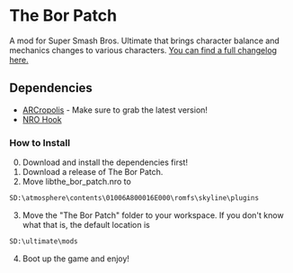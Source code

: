 # The Bor Patch

A mod for Super Smash Bros. Ultimate that brings character balance and mechanics changes to various characters. [You can find a full changelog here.](https://docs.google.com/document/d/1-1xWPIfCt0kfxvREXpTbLL_J5DpK6GPFxKNIGyXiqzQ/edit?usp=sharing)

## Dependencies

* [ARCropolis](https://github.com/Raytwo/ARCropolis) - Make sure to grab the latest version!
* [NRO Hook](https://github.com/ultimate-research/nro-hook-plugin)

### How to Install

0. Download and install the dependencies first!
1. Download a release of The Bor Patch.
2. Move libthe_bor_patch.nro to
```bash
SD:\atmosphere\contents\01006A800016E000\romfs\skyline\plugins
```
3. Move the "The Bor Patch" folder to your workspace. If you don't know what that is, the default location is
```bash
SD:\ultimate\mods
```
4. Boot up the game and enjoy!